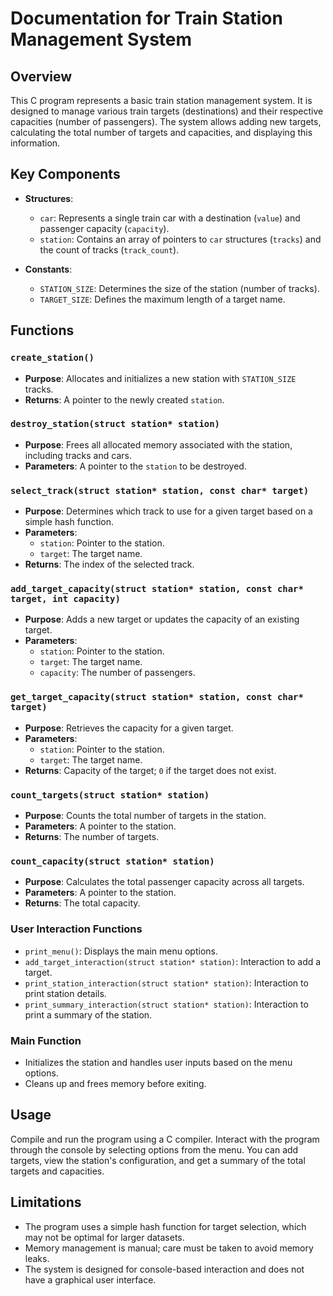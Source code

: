 # Documentation for Train Station Management System

## Overview

This C program represents a basic train station management system. It is designed to manage various train targets (destinations) and their respective capacities (number of passengers). The system allows adding new targets, calculating the total number of targets and capacities, and displaying this information.

## Key Components

- **Structures**: 
  - `car`: Represents a single train car with a destination (`value`) and passenger capacity (`capacity`).
  - `station`: Contains an array of pointers to `car` structures (`tracks`) and the count of tracks (`track_count`).

- **Constants**:
  - `STATION_SIZE`: Determines the size of the station (number of tracks).
  - `TARGET_SIZE`: Defines the maximum length of a target name.

## Functions

### `create_station()`

- **Purpose**: Allocates and initializes a new station with `STATION_SIZE` tracks.
- **Returns**: A pointer to the newly created `station`.

### `destroy_station(struct station* station)`

- **Purpose**: Frees all allocated memory associated with the station, including tracks and cars.
- **Parameters**: A pointer to the `station` to be destroyed.

### `select_track(struct station* station, const char* target)`

- **Purpose**: Determines which track to use for a given target based on a simple hash function.
- **Parameters**:
  - `station`: Pointer to the station.
  - `target`: The target name.
- **Returns**: The index of the selected track.

### `add_target_capacity(struct station* station, const char* target, int capacity)`

- **Purpose**: Adds a new target or updates the capacity of an existing target.
- **Parameters**:
  - `station`: Pointer to the station.
  - `target`: The target name.
  - `capacity`: The number of passengers.

### `get_target_capacity(struct station* station, const char* target)`

- **Purpose**: Retrieves the capacity for a given target.
- **Parameters**:
  - `station`: Pointer to the station.
  - `target`: The target name.
- **Returns**: Capacity of the target; `0` if the target does not exist.

### `count_targets(struct station* station)`

- **Purpose**: Counts the total number of targets in the station.
- **Parameters**: A pointer to the station.
- **Returns**: The number of targets.

### `count_capacity(struct station* station)`

- **Purpose**: Calculates the total passenger capacity across all targets.
- **Parameters**: A pointer to the station.
- **Returns**: The total capacity.

### User Interaction Functions

- `print_menu()`: Displays the main menu options.
- `add_target_interaction(struct station* station)`: Interaction to add a target.
- `print_station_interaction(struct station* station)`: Interaction to print station details.
- `print_summary_interaction(struct station* station)`: Interaction to print a summary of the station.

### Main Function

- Initializes the station and handles user inputs based on the menu options.
- Cleans up and frees memory before exiting.

## Usage

Compile and run the program using a C compiler. Interact with the program through the console by selecting options from the menu. You can add targets, view the station's configuration, and get a summary of the total targets and capacities.

## Limitations

- The program uses a simple hash function for target selection, which may not be optimal for larger datasets.
- Memory management is manual; care must be taken to avoid memory leaks.
- The system is designed for console-based interaction and does not have a graphical user interface.
